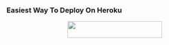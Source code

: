 

### Easiest Way To Deploy On Heroku 

<p align="center"><a href="https://heroku.com/deploy?template=https://github.com/ikyyproject/ikyyproject"> <img src="https://img.shields.io/badge/Deploy%20To%20Heroku-blue?style=for-the-badge&logo=heroku" width="220" height="38.45"/></a></p>
